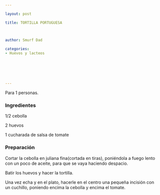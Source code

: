 ```yaml
---

layout: post

title: TORTILLA PORTUGUESA



author: Smurf Dad

categories:
- Huevos y lacteos






---
```


Para 1 personas.

<h3>Ingredientes</h3>

1/2 cebolla

2 huevos

1 cucharada de salsa de tomate

<h3>Preparación</h3>

Cortar la cebolla en juliana fina(cortada en tiras), poniéndola a fuego lento con un poco de aceite, para que se vaya haciendo despacio.

Batir los huevos y hacer la tortilla.

Una vez echa y en el plato, hacerle en el centro una pequeña incisión con un cuchillo, poniendo encima la cebolla y encima el tomate.